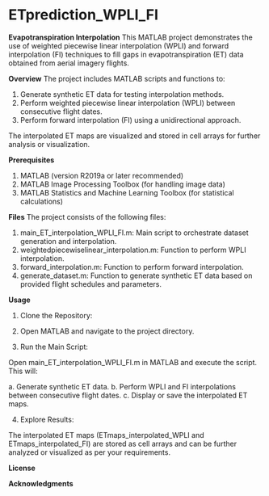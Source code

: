 # ETprediction_WPLI_FI

**Evapotranspiration Interpolation**
This MATLAB project demonstrates the use of weighted piecewise linear interpolation (WPLI) and forward interpolation (FI) techniques to fill gaps in evapotranspiration (ET) data obtained from aerial imagery flights.

**Overview**
The project includes MATLAB scripts and functions to:

1. Generate synthetic ET data for testing interpolation methods.
2. Perform weighted piecewise linear interpolation (WPLI) between consecutive flight dates.
3. Perform forward interpolation (FI) using a unidirectional approach.

The interpolated ET maps are visualized and stored in cell arrays for further analysis or visualization.

**Prerequisites**
1. MATLAB (version R2019a or later recommended)
2. MATLAB Image Processing Toolbox (for handling image data)
3. MATLAB Statistics and Machine Learning Toolbox (for statistical calculations)


**Files**
The project consists of the following files:

1. main_ET_interpolation_WPLI_FI.m: Main script to orchestrate dataset generation and interpolation.
2. weightedpiecewiselinear_interpolation.m: Function to perform WPLI interpolation.
3. forward_interpolation.m: Function to perform forward interpolation.
4. generate_dataset.m: Function to generate synthetic ET data based on provided flight schedules and parameters.

**Usage**
1. Clone the Repository:

2. Open MATLAB and navigate to the project directory.

3. Run the Main Script:

Open main_ET_interpolation_WPLI_FI.m in MATLAB and execute the script. This will:

a. Generate synthetic ET data.
b. Perform WPLI and FI interpolations between consecutive flight dates.
c. Display or save the interpolated ET maps.

4. Explore Results:

The interpolated ET maps (ETmaps_interpolated_WPLI and ETmaps_interpolated_FI) are stored as cell arrays and can be further analyzed or visualized as per your requirements.

**License**

**Acknowledgments**
